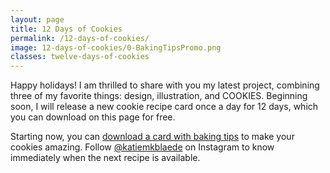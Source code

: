 ```yaml
---
layout: page
title: 12 Days of Cookies
permalink: /12-days-of-cookies/
image: 12-days-of-cookies/0-BakingTipsPromo.png
classes: twelve-days-of-cookies
---
```


Happy holidays! I am thrilled to share with you my latest project, combining three of my favorite things: design, illustration, and COOKIES. Beginning soon, I will release a new cookie recipe card once a day for 12 days, which you can download on this page for free. <!-- (Do you have Christmas shopping to do? Are you just impatient? [Visit my store](/store) and purchase the recipe card pack now!) -->

Starting now, you can <a href="/downloads/12-days-of-cookies/0-CookieBakingTips.pdf" download="KatieMKBlaede-CookieBakingTips.pdf">download a card with baking tips</a> to make your cookies amazing. Follow <a href="https://www.instagram.com/katiemkblaede" target="_blank">@katiemkblaede</a> on Instagram to know immediately when the next recipe is available.
